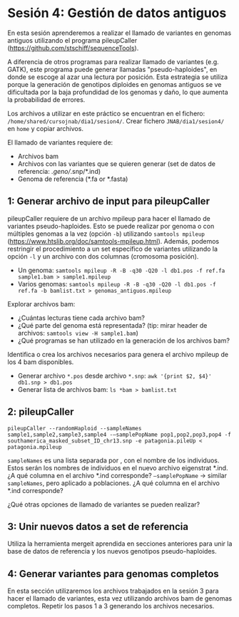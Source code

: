 # Sesión 4: Gestión de datos antiguos

En esta sesión aprenderemos a realizar el llamado de variantes en genomas antiguos utilizando el programa pileupCaller (https://github.com/stschiff/sequenceTools).

A diferencia de otros programas para realizar llamado de variantes (e.g. GATK), este programa puede generar llamadas "pseudo-haploides", en donde se escoge al azar una lectura por posición. Esta estrategia se utiliza porque la generación de genotipos diploides en genomas antiguos se ve dificultada por la baja profundidad de los genomas y daño, lo que aumenta la probabilidad de errores.

Los archivos a utilizar en este práctico se encuentran en el fichero:
`/home/shared/cursojnab/dia1/sesion4/`. Crear fichero `JNAB/dia1/sesion4/` en `home` y copiar archivos.  

El llamado de variantes requiere de:
- Archivos bam
- Archivos con las variantes que se quieren generar (set de datos de referencia: *.geno/*.snp/*.ind)
- Genoma de referencia (*.fa or *.fasta)

## 1: Generar archivo de input para pileupCaller

pileupCaller requiere de un archivo mpileup para hacer el llamado de variantes pseudo-haploides. Esto se puede realizar por genoma o con múltiples genomas a la vez (opción `-b`) utilizando `samtools mpileup` (https://www.htslib.org/doc/samtools-mpileup.html). Además, podemos restringir el procedimiento a un set específico de variantes utilizando la opción `-l` y un archivo con dos columnas (cromosoma posición).

- Un genoma:
  `samtools mpileup -R -B -q30 -Q20 -l db1.pos -f ref.fa sample1.bam > sample1.mpileup`
- Varios genomas:
  `samtools mpileup -R -B -q30 -Q20 -l db1.pos -f ref.fa -b bamlist.txt > genomas_antiguos.mpileup`

Explorar archivos bam:
- ¿Cuántas lecturas tiene cada archivo bam?
- ¿Qué parte del genoma está representada? (tip: mirar header de archivos: `samtools view -H sample1.bam`)
- ¿Qué programas se han utilizado en la generación de los archivos bam?

Identifica o crea los archivos necesarios para genera el archivo mpileup de los 4 bam disponibles.
- Generar archivo `*.pos` desde archivo `*.snp`:
  `awk '{print $2, $4}' db1.snp > db1.pos`
- Generar lista de archivos bam:
  `ls *bam > bamlist.txt`

## 2: pileupCaller

`pileupCaller --randomHaploid --sampleNames sample1,sample2,sample3,sample4 -–samplePopName pop1,pop2,pop3,pop4 -f southamerica_masked_subset_ID_chr13.snp -e patagonia.pileUp < patagonia.mpileup`

`sampleNames` es una lista separada por , con el nombre de los individuos. Estos serán los nombres de individuos en el nuevo archivo eigenstrat *.ind. ¿A qué columna en el archivo *.ind corresponde?
`–samplePopName` -> similar  `sampleNames`, pero aplicado a poblaciones. ¿A qué columna en el archivo *.ind corresponde?

¿Qué otras opciones de llamado de variantes se pueden realizar?

## 3: Unir nuevos datos a set de referencia

Utiliza la herramienta mergeit aprendida en secciones anteriores para unir la base de datos de referencia y los nuevos genotipos pseudo-haploides. 

## 4: Generar variantes para genomas completos
En esta sección utilizaremos los archivos trabajados en la sesión 3 para hacer el llamado de variantes, esta vez utilizando archivos bam de genomas completos. Repetir los pasos 1 a 3 generando los archivos necesarios.

